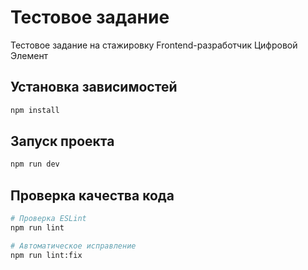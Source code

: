 # Тестовое задание

Тестовое задание на стажировку Frontend-разработчик Цифровой Элемент 

## Установка зависимостей

```bash
npm install
```
## Запуск проекта

```bash
npm run dev
```
## Проверка качества кода

```bash
# Проверка ESLint
npm run lint

# Автоматическое исправление
npm run lint:fix
```